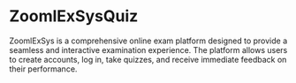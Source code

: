 # ZoomlExSysQuiz
ZoomlExSys is a comprehensive online exam platform designed to provide a seamless and interactive examination experience. The platform allows users to create accounts, log in, take quizzes, and receive immediate feedback on their performance.
